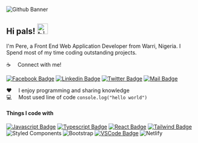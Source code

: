 
![Github Banner](assets/github-banner.png)

## Hi pals! <img src="assets/hello.gif" width="28px" alt="hi">

I'm Pere, a Front End Web Application Developer from  Warri, Nigeria. I Spend most of my time coding outstanding projects.

:coffee: &emsp;Connect with me!

[![Facebook Badge](https://img.shields.io/badge/Facebook-1877F2?style=for-the-badge&logo=facebook&logoColor=white)](https://www.facebook.com/profile.php?id=100074182476935) [![Linkedin Badge](https://img.shields.io/badge/LinkedIn-0077B5?style=for-the-badge&logo=linkedin&logoColor=white)](https://www.linkedin.com/in/bibiwei-pere-9a34b024b) [![Twitter Badge](https://img.shields.io/badge/Twitter-1DA1F2?style=for-the-badge&logo=twitter&logoColor=white)](https://twitter.com/Bibiwei_Pere?t=q-mMQLff5YLlq42Mv31Itw&s=09) [![Mail Badge](https://img.shields.io/badge/Gmail-D14836?style=for-the-badge&logo=gmail&logoColor=white)](mailto:bibiweijnr@gmail.com)

:hearts: &emsp;I enjoy programming and sharing knowledge <br/>
:computer: &emsp;Most used line of code `console.log("hello world")` <br/>

#### Things I code with

[![Javascript Badge](https://img.shields.io/badge/-Javascript-F0DB4F?style=for-the-badge&labelColor=black&logo=javascript&logoColor=F0DB4F)](#) [![Typescript Badge](https://img.shields.io/badge/-Typescript-007acc?style=for-the-badge&labelColor=black&logo=typescript&logoColor=007acc)](#) [![React Badge](https://img.shields.io/badge/-React-61DBFB?style=for-the-badge&labelColor=black&logo=react&logoColor=61DBFB)](#)  [![Tailwind Badge](https://img.shields.io/badge/Tailwind%20CSS-092749?style=for-the-badge&logo=tailwindcss&logoColor=06B6D4&labelColor=000000)](#) ![Styled Components](https://img.shields.io/badge/styled--components-DB7093?style=for-the-badge&logo=styled-components&logoColor=white) ![Bootstrap](https://img.shields.io/badge/bootstrap-%23563D7C.svg?style=for-the-badge&logo=bootstrap&logoColor=white) [![VSCode Badge](https://img.shields.io/badge/Visual_Studio-5C2D91?style=for-the-badge&logo=visual%20studio&logoColor=white)](#) ![Netlify](https://img.shields.io/badge/netlify-%23000000.svg?style=for-the-badge&logo=netlify&logoColor=#00C7B7) 


